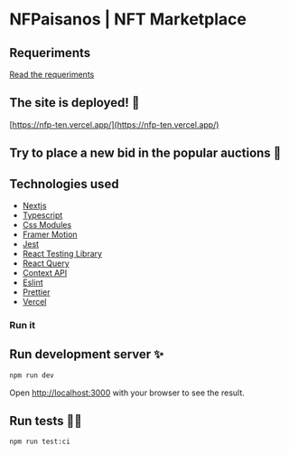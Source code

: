 # NFPaisanos | NFT Marketplace

## Requeriments

[Read the requeriments](https://github.com/Paisanos-io/frontend-challenge/tree/main/web-challenges/NFPaisanos)

## The site is deployed! 🚀

[https://nfp-ten.vercel.app/](https://nfp-ten.vercel.app/)

## Try to place a new bid in the popular auctions 🤑

## Technologies used

* [Nextjs](https://nextjs.org/)
* [Typescript](https://www.typescriptlang.org/)
* [Css Modules](https://github.com/css-modules/css-modules)
* [Framer Motion](https://www.framer.com/motion/)
* [Jest](https://jestjs.io/)
* [React Testing Library](https://testing-library.com/docs/react-testing-library/intro/)
* [React Query](https://react-query.tanstack.com/)
* [Context API](https://es.reactjs.org/docs/context.html)
* [Eslint](https://eslint.org/)
* [Prettier](https://prettier.io/)
* [Vercel](https://vercel.com)

### Run it

## Run development server ✨

```bash
npm run dev
```

Open [http://localhost:3000](http://localhost:3000) with your browser to see the result.

## Run tests 🕵️‍♂️

```bash
npm run test:ci
```
